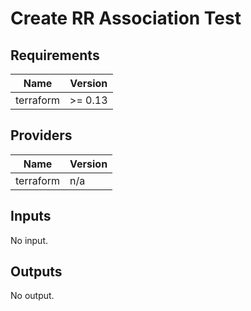 # Create RR Association Test


<!-- BEGIN TFDOCS -->
## Requirements

| Name | Version |
|------|---------|
| terraform | >= 0.13 |

## Providers

| Name | Version |
|------|---------|
| terraform | n/a |

## Inputs

No input.

## Outputs

No output.

<!-- END TFDOCS -->
